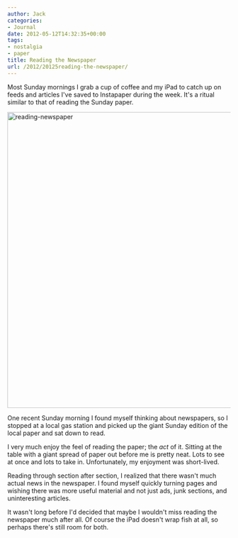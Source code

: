 ```yaml
---
author: Jack
categories:
- Journal
date: 2012-05-12T14:32:35+00:00
tags:
- nostalgia
- paper
title: Reading the Newspaper
url: /2012/20125reading-the-newspaper/
---
```


Most Sunday mornings I grab a cup of coffee and my iPad to catch up on feeds and articles I've saved to Instapaper during the week. It's a ritual similar to that of reading the Sunday paper.

[<img class="alignright size-full wp-image-4623" src="/wp-content/uploads/2012/05/reading-newspaper.jpg" alt="reading-newspaper" width="1000" height="667" />][1]

One recent Sunday morning I found myself thinking about newspapers, so I stopped at a local gas station and picked up the giant Sunday edition of the local paper and sat down to read.

I very much enjoy the feel of reading the paper; the _act_ of it. Sitting at the table with a giant spread of paper out before me is pretty neat. Lots to see at once and lots to take in. Unfortunately, my enjoyment was short-lived.

Reading through section after section, I realized that there wasn't much actual news in the newspaper. I found myself quickly turning pages and wishing there was more useful material and not just ads, junk sections, and uninteresting articles.

It wasn't long before I'd decided that maybe I wouldn't miss reading the newspaper much after all. Of course the iPad doesn't wrap fish at all, so perhaps there's still room for both.

 [1]: /wp-content/uploads/2012/05/reading-newspaper.jpg